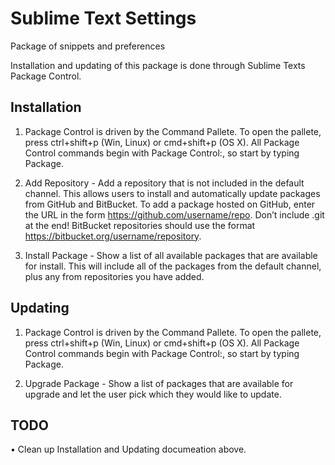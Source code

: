 Sublime Text Settings
=====================

Package of snippets and preferences

Installation and updating of this package is done through Sublime Texts Package Control.

Installation
------------

1. Package Control is driven by the Command Pallete. To open the pallete, press ctrl+shift+p (Win, Linux) or cmd+shift+p (OS X). All Package Control commands begin with Package Control:, so start by typing Package.

2. Add Repository - Add a repository that is not included in the default channel. This allows users to install and automatically update packages from GitHub and BitBucket. To add a package hosted on GitHub, enter the URL in the form https://github.com/username/repo. Don’t include .git at the end! BitBucket repositories should use the format https://bitbucket.org/username/repository.

3. Install Package - Show a list of all available packages that are available for install. This will include all of the packages from the default channel, plus any from repositories you have added.

Updating
--------

1. Package Control is driven by the Command Pallete. To open the pallete, press ctrl+shift+p (Win, Linux) or cmd+shift+p (OS X). All Package Control commands begin with Package Control:, so start by typing Package.

2. Upgrade Package - Show a list of packages that are available for upgrade and let the user pick which they would like to update.


TODO
----

• Clean up Installation and Updating documeation above.
